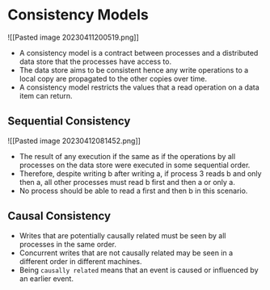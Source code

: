 # Consistency Models
![[Pasted image 20230411200519.png]]
* A consistency model is a contract between processes and a distributed data store that the processes have access to.
* The data store aims to be consistent hence any write operations to a local copy are propagated to the other copies over time.
* A consistency model restricts the values that a read operation on a data item can return.

## Sequential Consistency
![[Pasted image 20230412081452.png]]
* The result of any execution if the same as if the operations by all processes on the data store were executed in some sequential order.
* Therefore, despite writing b after writing a, if process 3 reads b and only then a, all other processes must read b first and then a or only a.
* No process should be able to read a first and then b in this scenario.

## Causal Consistency
* Writes that are potentially causally related must be seen by all processes in the same order.
* Concurrent writes that are not causally related may be seen in a different order in different machines.
* Being `causally related` means that an event is caused or influenced by an earlier event.